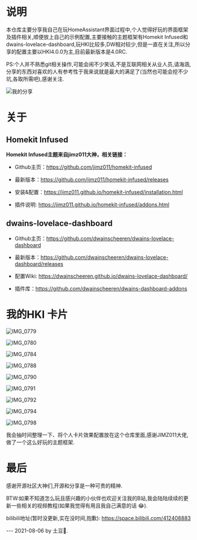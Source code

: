 # 说明




本仓库主要分享我自己在玩HomeAssistant界面过程中,个人觉得好玩的界面框架及插件相关,顺便放上自己的示例配置,主要接触的主题框架有Homekit Infused和dwains-lovelace-dashboard,玩HKI比较多,DW相对较少,但是一直在关注,所以分享的配置主要以HKI4.0.0为主,目前最新版本是4.0RC.

PS:个人并不熟悉git相关操作,可能会闹不少笑话,不是互联网相关从业人员,请海涵,分享的东西对喜欢的人有参考性于我来说就是最大的满足了(当然也可能会挖不少坑,各取所需吧),感谢关注.

![我的分享](README.assets/%E6%88%91%E7%9A%84%E5%88%86%E4%BA%AB.png)

# 关于

## Homekit Infused

**Homekit Infused主题来自jimz011大神，相关链接：**

 - Github主页：https://github.com/jimz011/homekit-infused

 - 最新版本：https://github.com/jimz011/homekit-infused/releases

 - 安装&配置：https://jimz011.github.io/homekit-infused/installation.html

 - 插件说明: https://jimz011.github.io/homekit-infused/addons.html


## dwains-lovelace-dashboard

 - Github主页：https://github.com/dwainscheeren/dwains-lovelace-dashboard

 - 最新版本：https://github.com/dwainscheeren/dwains-lovelace-dashboard/releases

 - 配置Wiki: https://dwainscheeren.github.io/dwains-lovelace-dashboard/

 - 插件库：https://github.com/dwainscheeren/dwains-dashboard-addons


# 我的HKI 卡片



![IMG_0779](README.assets/IMG_0779.PNG)

![IMG_0780](README.assets/IMG_0780.PNG)

![IMG_0784](README.assets/IMG_0784.PNG)

![IMG_0788](README.assets/IMG_0788.PNG)

![IMG_0790](README.assets/IMG_0790.PNG)

![IMG_0791](README.assets/IMG_0791.PNG)

![IMG_0792](README.assets/IMG_0792.PNG)

![IMG_0794](README.assets/IMG_0794.PNG)

![IMG_0798](README.assets/IMG_0798.PNG)

我会抽时间整理一下、将个人卡片效果配置放在这个仓库里面,感谢JIMZ011大佬,做了一个这么好玩的主题框架.

# 最后
感谢开源社区大神们,开源和分享是一种可贵的精神.


BTW:如果不知道怎么玩且感兴趣的小伙伴也欢迎关注我的B站,我会陆陆续续的更新一些相关的视频教程(如果我觉得有用且我自己满意的话 😂).

bilibili地址(暂时没更新,实在没时间,抱歉): https://space.bilibili.com/412408883 



--- 2021-08-06 by 土豆🥔.
